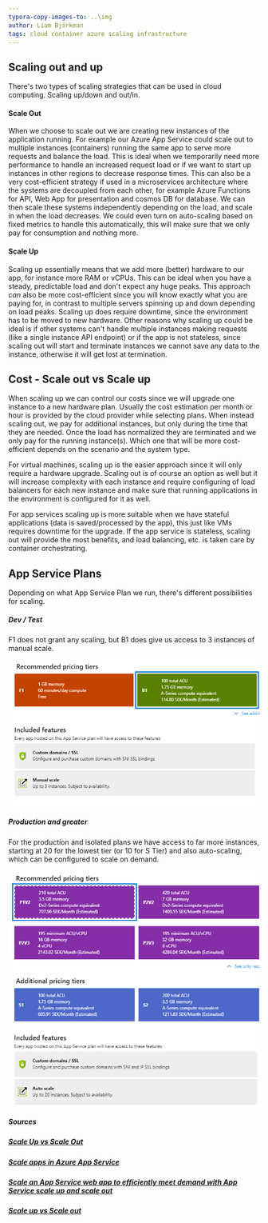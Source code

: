```yaml
---
typora-copy-images-to: ..\img
author: Liam Björkman
tags: cloud container azure scaling infrastructure
---
```


## Scaling out and up

There's two types of scaling strategies that can be used in cloud computing. Scaling up/down and out/in.

#### Scale Out

When we choose to scale out we are creating new instances of the application running. For example our Azure App Service could scale out to multiple instances (containers) running the same app to serve more requests and balance the load. This is ideal when we temporarily need more performance to handle an increased request load or if we want to start up instances in other regions to decrease response times. This can also be a very cost-efficient strategy if used in a microservices architecture where the systems are decoupled from each other, for example Azure Functions for API, Web App for presentation and cosmos DB for database. We can then scale these systems independently depending on the load, and scale in when the load decreases. We could even turn on auto-scaling based on fixed metrics to handle this automatically, this will make sure that we only pay for consumption and nothing more.



#### Scale Up

Scaling up essentially means that we add more (better) hardware to our app, for instance more RAM or vCPUs. This can be ideal when you have a steady, predictable load and don't expect any huge peaks. This approach *can* also be more cost-efficient since you will know exactly what you are paying for, in contrast to multiple servers spinning up and down depending on load peaks. Scaling up does require downtime, since the environment has to be moved to new hardware. Other reasons why scaling up could be ideal is if other systems can't handle multiple instances making requests (like a single instance API endpoint) or if the app is not stateless, since scaling out will start and terminate instances we cannot save any data to the instance, otherwise it will get lost at termination.



## Cost - Scale out vs Scale up 

When scaling up we can control our costs since we will upgrade one instance to a new hardware plan. Usually the cost estimation per month or hour is provided by the cloud provider while selecting plans. When instead scaling out, we pay for additional instances, but only during the time that they are needed. Once the load has normalized they are terminated and we only pay for the running instance(s). Which one that will be more cost-efficient depends on the scenario and the system type.

For virtual machines, scaling up is the easier approach since it will only require a hardware upgrade. Scaling out is of course an option as well but it will increase complexity with each instance and require configuring of load balancers for each new instance and make sure that running applications in the environment is configured for it as well.

For app services scaling up is more suitable when we have stateful applications (data is saved/processed by the app), this just like VMs requires downtime for the upgrade. If the app service is stateless, scaling out will provide the most benefits, and load balancing, etc. is taken care by container orchestrating.



## App Service Plans

Depending on what App Service Plan we run, there's different possibilities for scaling. 

##### Dev / Test

F1 does not grant any scaling, but B1 does give us access to 3 instances of manual scale.

<img src="/img/appservice1.png">

##### Production and greater

For the production and isolated plans we have access to far more instances, starting at 20 for the lowest tier (or 10 for S Tier) and also auto-scaling, which can be configured to scale on demand.

<img src="/img/image-20211008102016671.png">

##### Sources

##### [Scale Up vs Scale Out](https://opsani.com/blog/scale-up-vs-scale-out-whats-the-difference/)

##### [Scale apps in Azure App Service](https://docs.microsoft.com/en-us/learn/modules/scale-apps-app-service/)

##### [Scale an App Service web app to efficiently meet demand with App Service scale up and scale out](https://docs.microsoft.com/en-us/learn/modules/app-service-scale-up-scale-out/)

##### [Scale up vs Scale out](https://www.stevemar.net/scale-up-scale-out/)
